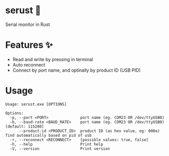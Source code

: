 # serust 📡

Serial monitor in Rust

# Features ✨
- Read and write by pressing in terminal
- Auto reconnect
- Connect by port name, and optinally by product ID (USB PID)

# Usage
```console
Usage: serust.exe [OPTIONS]

Options:
  -p, --port <PORT>              port name (eg. COM23 OR /dev/ttyUSB0)
  -b, --baud-rate <BAUD_RATE>    port name (eg. COM23 OR /dev/ttyUSB0) [default: 115200]
      --product-id <PRODUCT_ID>  product ID (as hex value, eg: 000a) find automatically based on pid of usb
  -r, --reconnect <RECONNECT>    [possible values: true, false]
  -h, --help                     Print help
  -V, --version                  Print version
```